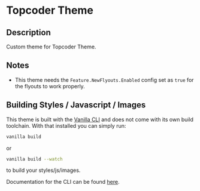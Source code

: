 # Topcoder Theme


## Description

Custom theme for Topcoder Theme.


## Notes

- This theme needs the `Feature.NewFlyouts.Enabled` config set as `true` for the flyouts to work properly. 

## Building Styles / Javascript / Images

This theme is built with the [Vanilla CLI](https://docs.vanillaforums.com/developer/vanilla-cli/) and does not come with its own build toolchain. With that installed you can simply run:

```bash
vanilla build
```

or

```bash
vanilla build --watch
```

to build your styles/js/images.



Documentation for the CLI can be found [here](https://docs.vanillaforums.com/developer/vanilla-cli/#build-tools).
